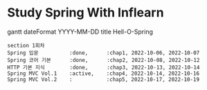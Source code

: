 # Study Spring With Inflearn

gantt
dateFormat YYYY-MM-DD
title Hell-O-Spring

    section 1회차
    Spring 입문          :done,      :chap1, 2022-10-06, 2022-10-07
    Spring 코어 기본      :done,      :chap2, 2022-10-08, 2022-10-12
    HTTP 기본 지식        :done,      :chap3, 2022-10-13, 2022-10-14
    Spring MVC Vol.1    :active,    :chap4, 2022-10-14, 2022-10-16
    Spring MVC Vol.2    :           :chap5, 2022-10-17, 2022-10-19
